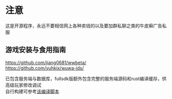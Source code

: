 # 注意
这是开源程序，永远不要相信网上各种卖钱的以及要加群私聊之类的牛皮癣广告私服

## 游戏安装与食用指南
https://github.com/jiang0681/wwbeta/  
https://github.com/yuhkix/wuwa-ids/  

已包含服务端与数据库，fullsdk版额外包含完整的服务端源码和rust编译缓存，供高级玩家修改调试  
自行构建可参考[该编译脚本](https://github.com/nyfair/wicked-waifus-buildbot/blob/master/.github/workflows/ww.yml)

